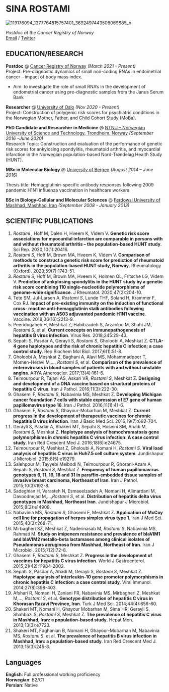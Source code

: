 # SINA ROSTAMI
![119176094_1377764815757401_3692497443508069685_n](https://user-images.githubusercontent.com/13781760/146680939-f14d16b2-9ede-4cdc-8aca-d60d21667564.jpg)

_Postdoc at the Cancer Registry of Norway_ <br>
[Email](mailto:rostami.sina1@gmail.com) / [Twitter](https://twitter.com/SinaRostami21)


## EDUCATION/RESEARCH
**Postdoc** @ [Cancer Registry of Norway](https://www.kreftregisteret.no/en/General/About-the-Cancer-Registry/Our-staff/sina-rostami//) _(March 2021 - Present)_ <br>
Project: Pre-diagnostic dynamics of small non-coding RNAs in endometrial cancer – impact of body mass index.
  - Aim: to investigate the role of small RNA’s in the development of endometrial cancer using pre-diagnostic samples from the Janus Serum Bank
 
**Researcher** @ [University of Oslo](https://www.mn.uio.no/farmasi/personer/vit/sinar/index.html) _(Nov 2020 - Present)_ <br>
Project: Construction of polygenic risk scores for psychiatric conditions in the Norwegian Mother, Father, and Child Cohort Study (MoBa).

**PhD Candidate and Researcher in Medicine** @ [NTNU – Norwegian University of Science and Technology, Trondheim, Norway](https://www.ntnu.edu/) _(September 2016 –June 2020)_ <br>
Research Topic: Construction and evaluation of the performance of genetic risk scores for ankylosing spondylitis, rheumatoid arthritis, and myocardial infarction in the Norwegian population-based Nord-Trøndelag Health Study (HUNT).

**MSc in Molecular Biology** @ [University of Bergen](https://www.uib.no/en) _(August 2014 – June 2016)_ <br>

Thesis title: Hemagglutinin-specific antibody responses following 2009 pandemic H1N1 influenza vaccination in healthcare workers

**BSc in Biology-Cellular and Molecular Sciences** @ [Ferdowsi University of Mashhad, Mashhad, Iran](https://en.um.ac.ir/) _(September 2008 - January 2013)_ <br>

## SCIENTIFIC PUBLICATIONS
1. 	_Rostami_ </u> , Hoff M, Dalen H, Hveem K, Videm V. **Genetic risk score associations for myocardial infarction are comparable in persons with and without rheumatoid arthritis – the population-based HUNT study**. Sci Rep. 2020;10(1):20416.
2.	_Rostami S_, Hoff M, Brown MA, Hveem K, Videm V. **Comparison of methods to construct a genetic risk score for prediction of rheumatoid arthritis in the population-based HUNT study, Norway**. Rheumatology (Oxford). 2020;59(7):1743-51.
3.	_Rostami S_, Hoff M, Brown MA, Hveem K, Holmen OL, Fritsche LG, Videm V. **Prediction of ankylosing spondylitis in the HUNT study by a genetic risk score combining 110 single-nucleotide polymorphisms of genome-wide significance**. J Rheumatol. 2020;47(2):204-10. 
4.	Tete SM, Jul-Larsen A, _Rostami S_, Lunde THF, Soland H, Krammer F, Cox RJ. **Impact of pre-existing immunity on the induction of functional cross- reactive anti-hemagglutinin stalk antibodies following vaccination with an AS03 adjuvanted pandemic H1N1 vaccine**. Vaccine. 2018;36(16):2213-9.
5.	Peeridogaheh H, Meshkat Z, Habibzadeh S, Arzanlou M, Shahi JM, _Rostami S_, et al. **Current concepts on immunopathogenesis of hepatitis B virus infection**. Virus Res. 2018;245:29-43.
6.	Sepahi S, Pasdar A, Gerayli S, _Rostami S_, Gholoobi A, Meshkat Z. **CTLA-4 gene haplotypes and the risk of chronic hepatitis C infection; a case control study**. Rep Biochem Mol Biol. 2017;6(1):51-8.
7.	Gholoobi A, Meshkat Z, Baghani A, Alavi MS, Mohammadpoor T, Momen-Heravi M,…, _Rostami S_, et al. **Comparison of the prevalence of enteroviruses in blood samples of patients with and without unstable angina**. ARYA Atheroscler. 2017;13(4):161-6.
8.	Teimourpour R, Tajani AS, Askari VR, _Rostami S_, Meshkat Z. **Designing and development of a DNA vaccine based on structural proteins of hepatitis C virus**. Iran J Pathol. 2016;11(3):222-30.
9.	Ghasemi F, _Rostami S_, Nabavinia MS, Meshkat Z. **Developing Michigan cancer foundation 7 cells with stable expression of E7 gene of human papillomavirus type 16**. Iran J Pathol. 2016;11(1):41-6.
10.	Ghasemi F, _Rostami S_, Ghayour-Mobarhan M, Meshkat Z. **Current progress in the development of therapeutic vaccines for chronic hepatitis B virus infection**. Iran J Basic Med Sci. 2016;19(7):692-704.
11.	Gerayli S, Pasdar A, Shakeri MT, Sepahi S, Hoseini SM, Ahadi M, _Rostami S_, Meshkat Z. **Haplotype analysis of hemochromatosis gene polymorphisms in chronic hepatitis C virus infection: A case control study**. Iran Red Crescent Med J. 2016;18(6):e24675.
12.	Teimourpour R, Meshkat Z, Gholoubi A, Nomani H, _Rostami S_. **Viral load analysis of hepatitis C virus in Huh7.5 cell culture system**. Jundishapur J Microbiol. 2015;8(5):e19279.
13.	Salehpour M, Tayyebi Meibodi N, Teimourpour R, Ghorani-Azam A, Sepahi S, _Rostami S_, Meshkat Z. **Frequency of human papillomavirus genotypes 6, 11, 16, 18 and 31 in paraffin-embedded tissue samples of invasive breast carcinoma, Northeast of Iran**. Iran J Pathol. 2015;10(3):192-8.
14.	Sadeghian H, Varasteh N, Esmaeelzadeh A, Nomani H, Alimardani M, Davoodnejad M,…,_Rostami S_, et al. **Distribution of hepatitis delta virus genotypes in Mashhad, Northeast Iran**. Jundishapur J Microbiol. 2015;8(2):e14908.
15.	Nabavinia MS, _Rostami S_, Ghasemi F, Meshkat Z. **Application of McCoy cell line for propagation of herpes simplex virus type 1**. Iran J Med Sci. 2015;40(3):268-71.
16.	Mirbagheri SZ, Meshkat Z, Naderinasab M, _Rostami S_, Nabavinia MS, Rahmati M. **Study on imipenem resistance and prevalence of blaVIM1 and blaVIM2 metallo-beta lactamases among clinical isolates of Pseudomonas aeruginosa from Mashhad, Northeast of Iran**. Iran J Microbiol. 2015;7(2):72-8.
17.	Ghasemi F, _Rostami S_, Meshkat Z. **Progress in the development of vaccines for hepatitis C virus infection**. World J Gastroenterol. 2015;21(42):11984-2002.
18.	Sepahi S, Pasdar A, Ahadi M, Gerayli S, _Rostami S_, Meshkat Z. **Haplotype analysis of interleukin-10 gene promoter polymorphisms in chronic hepatitis C infection: a case control study**. Viral Immunol. 2014;27(8):398-403.
19.	Afshari R, Nomani H, Zaniani FR, Nabavinia MS, Mirbagheri Z, Meshkat M,…, _Rostami S_, et al. **Genotype distribution of hepatitis C virus in Khorasan Razavi Province, Iran**. Turk J Med Sci. 2014;44(4):656-60.
20.	Shakeri MT, Nomani H, Ghayour Mobarhan M, Sima HR, Gerayli S, Shahbazi S, _Rostami S_, Meshkat Z. **The prevalence of hepatitis C virus in Mashhad, Iran: a population-based study**. Hepat Mon. 2013;13(3):e7723.
21.	Shakeri MT, Foghanian B, Nomani H, Ghayour-Mobarhan M, Nabavinia MS, _Rostami S_, et al. **The prevalence of hepatitis B virus infection in Mashhad, Iran: a population-based study**. Iran Red Crescent Med J. 2013;15(3):245-8.


## Languages

**English**: Full professional working proficiency <br>
**Norwegian**: B2/C1 <br>
**Persian**: Native
<br><br>
